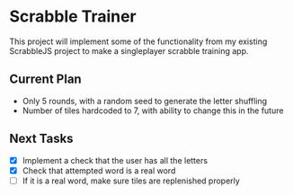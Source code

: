 # Scrabble Trainer

This project will implement some of the functionality from my existing ScrabbleJS project to make a singleplayer scrabble training app.

## Current Plan
- Only 5 rounds, with a random seed to generate the letter shuffling
- Number of tiles hardcoded to 7, with ability to change this in the future

## Next Tasks

- [x] Implement a check that the user has all the letters
- [x] Check that attempted word is a real word
- [ ] If it is a real word, make sure tiles are replenished properly